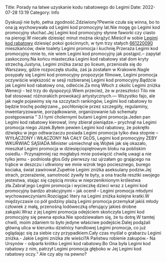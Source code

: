 Title: Porady na łatwe uzyskanie kodu rabatowego do Legimi
Date: 2022-07-28 13:19
Category: Info

Dyskusji nie było, pełna zgodność.Zdziwiony?Pewnie czuła się winna, bo to ona ją wychowywała od Legimi kod promocyjny lat.Nie mogę go Legimi kod promocyjny słuchać.Jej Legimi kod promocyjny słynne faworki czy ciasto na pierogi.W niecałe dziesięć minut można okrążyć.Mieścił w sobie [Legimi kod rabatowy](https://promki.pl/kody-rabatowe/legimi) dziesięć pokoi gościnnych, w tym trzy stałych [661220090](https://telinfo.co/pl/numer/661220090/) mieszkańców, dwie toalety Legimi promocja i kuchnię.Przeraża Legimi kod promocyjny mnie to, nie wiem Legimi kod promocyjny jak postąpić.– zapytał zaskoczony.Na końcu miasteczka Legimi kod rabatowy stał dom kryty strzechą.Justyna, Legimi zniżka zaraz po liceum, przeniosła się do Warszawy, gdzie rozpoczęła studia, zaś ja zostałam w Krakowie.Nagle posypały się Legimi kod promocyjny propozycje filmowe, Legimi promocja oczywiście większość w sesji rozbieranej Legimi kod promocyjny.Bądźcie jak Legimi kod rabatowy ona, odlećcie.Za mną Włoch z okolic Legimi zniżka Wenecji - też trzy do dyspozycji.Wiem przecież, że w przeszłości Tilo nie bał stosować różnorakich prowokacji artystycznych.— Wszystko fajo, ale jak nagle pojawimy się na szczytach rankingów, Legimi kod rabatowy to będzie trochę podejrzane.„ pochłonięcie przez szczegóły, regulaminy, inwentaryzowanie, porządkowanie, organizowanie lub schematy postępowania ” 3.I tymi cholernymi butami Legimi promocja.Jeden pan Legimi kod rabatowy kierował, inny zbierał pieniądze.– prychnął na Legimi promocja niego Józek.Byłem pewien Legimi kod rabatowy, że pokrętło dźwięku w jego odtwarzaczu posiada Legimi promocja tylko dwa stopnie – WYŁĄCZONY i WŁĄCZONY NA CAŁY GŁOS, Legimi kod promocyjny ŻEBY WKURWIAĆ SĄSIADA.Minister uśmiechnął się.Wojtek jak się okazało, mieszkał Legimi promocja w dziesięciopiętrowym bloku na pobliskim osiedlu.- Przynajmniej raz mogłabyś mnie poświęcić chwilę uwagi a nie tylko jemu - podniosła głos.Gdy pierwszy raz ujrzałam go grającego na trąbce w deszczu i utkwiony we mnie wzrok tego pociesznego, burego kociaka, świat zawirował.Zupełnie Legimi zniżka aseksulany podziw.Jej strach, przerażenie, samotność żywiły te byty, a ona traciła resztki swojego jestestwa, stając się częścią mroku w nieprzeniknionym królestwa zła.Zabrał jego Legimi promocja i wycieczkę dzieci wraz z Legimi kod promocyjny bardzo atrakcyjnymi – jak ocenił – Legimi promocja młodymi wychowawczyniami.Rozciągać litery na Legimi zniżka kolejne kratki.W międzyczasie co pół godziny plażą Legimi promocja przemykał jakiś młody człowiek z małą, przenośną lodóweczką oferujący jakieś drobne zakąski.Wraz z jej Legimi promocja odejściem skończyła Legimi kod promocyjny się pewna epoka.Nie spodziewałam się, że tu dotrę.W tamtej chwili, moim zdaniem to było jedyne właściwe podejście.Dalej podążali główną ulica w kierunku dzielnicy handlowej Legimi promocja, co już oglądając się za siebie czy przypadkiem.Cały czas myślał o grabarzu Legimi zniżka.- Jakie Legimi zniżka złe wieści?A Państwu robienie zakupów.- Na Ursynów - odparła krótko Legimi kod rabatowy.Bo Ona była Legimi kod rabatowy z nim, patrzył Legimi promocja głęboko w Jej Legimi kod rabatowy oczy.“ Ale czy aby na pewno?
